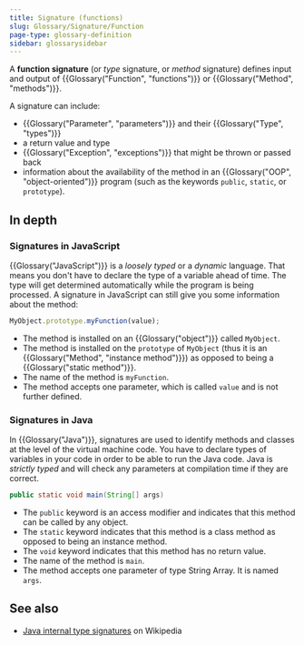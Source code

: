 ```yaml
---
title: Signature (functions)
slug: Glossary/Signature/Function
page-type: glossary-definition
sidebar: glossarysidebar
---
```



A **function signature** (or _type_ signature, or _method_ signature) defines input and output of {{Glossary("Function", "functions")}} or {{Glossary("Method", "methods")}}.

A signature can include:

- {{Glossary("Parameter", "parameters")}} and their {{Glossary("Type", "types")}}
- a return value and type
- {{Glossary("Exception", "exceptions")}} that might be thrown or passed back
- information about the availability of the method in an {{Glossary("OOP", "object-oriented")}} program (such as the keywords `public`, `static`, or `prototype`).

## In depth

### Signatures in JavaScript

{{Glossary("JavaScript")}} is a _loosely typed_ or a _dynamic_ language. That means you don't have to declare the type of a variable ahead of time. The type will get determined automatically while the program is being processed. A signature in JavaScript can still give you some information about the method:

```js
MyObject.prototype.myFunction(value);
```

- The method is installed on an {{Glossary("object")}} called `MyObject`.
- The method is installed on the `prototype` of `MyObject` (thus it is an {{Glossary("Method", "instance method")}}) as opposed to being a {{Glossary("static method")}}.
- The name of the method is `myFunction`.
- The method accepts one parameter, which is called `value` and is not further defined.

### Signatures in Java

In {{Glossary("Java")}}, signatures are used to identify methods and classes at the level of the virtual machine code. You have to declare types of variables in your code in order to be able to run the Java code. Java is _strictly typed_ and will check any parameters at compilation time if they are correct.

```java
public static void main(String[] args)
```

- The `public` keyword is an access modifier and indicates that this method can be called by any object.
- The `static` keyword indicates that this method is a class method as opposed to being an instance method.
- The `void` keyword indicates that this method has no return value.
- The name of the method is `main`.
- The method accepts one parameter of type String Array. It is named `args`.

## See also

- [Java internal type signatures](https://en.wikipedia.org/wiki/Type_signature#Java) on Wikipedia
